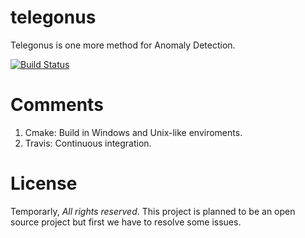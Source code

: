 # telegonus
Telegonus is one more method for Anomaly Detection.

[![Build Status](https://travis-ci.org/odynik/telegonus.svg?branch=dev)](https://travis-ci.org/odynik/telegonus)


# Comments
1. Cmake: Build in Windows and Unix-like enviroments.
2. Travis: Continuous integration.


# License
Temporarly, *All rights reserved*. This project is planned to be an open source project but first we have to resolve some issues.